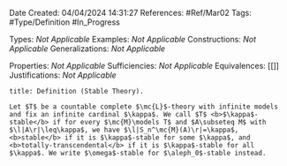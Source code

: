 <div class="topSpace"></div>

Date Created: 04/04/2024 14:31:27
References: #Ref/Mar02
Tags: #Type/Definition #In_Progress

Types: <i>Not Applicable</i>
Examples: <i>Not Applicable</i>
Constructions: <i>Not Applicable</i>
Generalizations: <i>Not Applicable</i>

Properties: <i>Not Applicable</i>
Sufficiencies: <i>Not Applicable</i>
Equivalences: [[]]
Justifications: <i>Not Applicable</i>

``` ad-Definition
title: Definition (Stable Theory).

Let $T$ be a countable complete $\mc{L}$-theory with infinite models and fix an infinite cardinal $\kappa$. We call $T$ <b>$\kappa$-stable</b> if for every $\mc{M}\models T$ and $A\subseteq M$ with $\l|A\r|\leq\kappa$, we have $\l|S_n^\mc{M}(A)\r|=\kappa$, <b>stable</b> if it is $\kappa$-stable for some $\kappa$, and <b>totally-transcendental</b> if it is $\kappa$-stable for all $\kappa$. We write $\omega$-stable for $\aleph_0$-stable instead.

```
